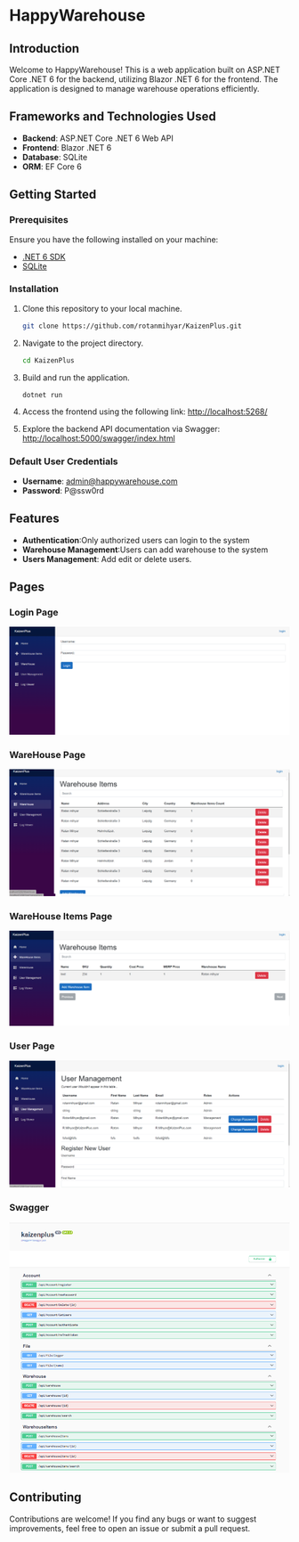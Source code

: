 # HappyWarehouse


## Introduction

Welcome to HappyWarehouse! This is a web application built on ASP.NET Core .NET 6 for the backend, utilizing Blazor .NET 6 for the frontend. The application is designed to manage warehouse operations efficiently.

## Frameworks and Technologies Used

- **Backend**: ASP.NET Core .NET 6 Web API
- **Frontend**: Blazor .NET 6
- **Database**: SQLite
- **ORM**: EF Core 6

## Getting Started

### Prerequisites

Ensure you have the following installed on your machine:

- [.NET 6 SDK](https://dotnet.microsoft.com/download/dotnet/6.0)
- [SQLite](https://www.sqlite.org/download.html)

### Installation

1. Clone this repository to your local machine.
    ```bash
    git clone https://github.com/rotanmihyar/KaizenPlus.git
    ```
2. Navigate to the project directory.
    ```bash
    cd KaizenPlus
    ```
3. Build and run the application.
    ```bash
    dotnet run
    ```
4. Access the frontend using the following link:
    [http://localhost:5268/](http://localhost:5268/)

5. Explore the backend API documentation via Swagger:
    [http://localhost:5000/swagger/index.html](http://localhost:5000/swagger/index.html)

### Default User Credentials

- **Username**: admin@happywarehouse.com
- **Password**: P@ssw0rd


## Features

- **Authentication**:Only authorized users can login to the system
- **Warehouse Management**:Users can add warehouse to the system
- **Users Management**: Add edit or delete users.
 ## Pages
### Login Page
![image](https://github.com/rotanmihyar/KaizenPlus/blob/master/Screenshots/login.png)

### WareHouse Page
![image](https://github.com/rotanmihyar/KaizenPlus/blob/master/Screenshots/Warehouse.png)

### WareHouse Items Page
![image](https://github.com/rotanmihyar/KaizenPlus/blob/master/Screenshots/Warehouse%20items.png)

### User Page
![image](https://github.com/rotanmihyar/KaizenPlus/blob/master/Screenshots/users.png)

### Swagger
![image](https://github.com/rotanmihyar/KaizenPlus/blob/master/Screenshots/swagger.png)


## Contributing

Contributions are welcome! If you find any bugs or want to suggest improvements, feel free to open an issue or submit a pull request.



